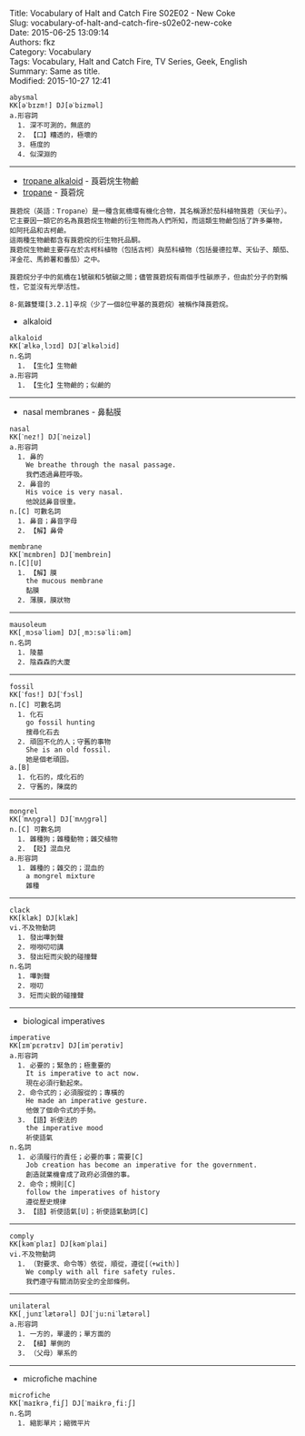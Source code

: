 Title: Vocabulary of Halt and Catch Fire S02E02 - New Coke  
Slug: vocabulary-of-halt-and-catch-fire-s02e02-new-coke  
Date: 2015-06-25 13:09:14  
Authors: fkz  
Category: Vocabulary  
Tags: Vocabulary, Halt and Catch Fire, TV Series, Geek, English  
Summary: Same as title.  
Modified: 2015-10-27 12:41  
  
  
```  
abysmal  
KK[əˋbɪzm!] DJ[əˋbizməl]  
a.形容詞  
  1. 深不可測的，無底的  
  2. 【口】糟透的，極壞的  
  3. 極度的  
  4. 似深淵的  
```  
  
---  
  
+ [tropane alkaloid](https://en.wikipedia.org/wiki/Tropane_alkaloid) - 莨菪烷生物鹼  
+ [tropane](https://en.wikipedia.org/wiki/Tropane) - 莨菪烷  
```  
莨菪烷（英語：Tropane）是一種含氮橋環有機化合物，其名稱源於茄科植物莨菪（天仙子）。  
它主要因一類它的名為莨菪烷生物鹼的衍生物而為人們所知，而這類生物鹼包括了許多藥物， 如阿托品和古柯鹼。  
這兩種生物鹼都含有莨菪烷的衍生物托品酮。  
莨菪烷生物鹼主要存在於古柯科植物（包括古柯）與茄科植物（包括曼德拉草、天仙子、顛茄、洋金花、馬鈴薯和番茄）之中。  
  
莨菪烷分子中的氮橋在1號碳和5號碳之間；儘管莨菪烷有兩個手性碳原子，但由於分子的對稱性，它並沒有光學活性。  
  
8-氮雜雙環[3.2.1]辛烷（少了一個8位甲基的莨菪烷）被稱作降莨菪烷。  
```  
+ alkaloid  
```  
alkaloid  
KK[ˋælkə͵lɔɪd] DJ[ˋælkəlɔid]  
n.名詞  
  1. 【生化】生物鹼  
a.形容詞  
  1. 【生化】生物鹼的；似鹼的  
```  
  
---  
  
+ nasal membranes - 鼻黏膜  
```  
nasal  
KK[ˋnez!] DJ[ˋneizəl]  
a.形容詞  
  1. 鼻的  
    We breathe through the nasal passage.  
    我們透過鼻腔呼吸。  
  2. 鼻音的  
    His voice is very nasal.  
    他說話鼻音很重。  
n.[C] 可數名詞  
  1. 鼻音；鼻音字母  
  2. 【解】鼻骨  
```  
```  
membrane  
KK[ˋmɛmbren] DJ[ˋmembrein]  
n.[C][U]  
  1. 【解】膜  
    the mucous membrane  
    黏膜  
  2. 薄膜，膜狀物  
```  
  
---  
  
```  
mausoleum  
KK[͵mɔsəˋliəm] DJ[͵mɔ:səˋli:əm]  
n.名詞  
  1. 陵墓  
  2. 陰森森的大廈  
```  
  
---  
  
```  
fossil  
KK[ˋfɑs!] DJ[ˋfɔsl]  
n.[C] 可數名詞  
  1. 化石  
    go fossil hunting  
    搜尋化石去  
  2. 頑固不化的人；守舊的事物  
    She is an old fossil.  
    她是個老頑固。  
a.[B]  
  1. 化石的，成化石的  
  2. 守舊的，陳腐的  
```  
  
---  
  
```  
mongrel  
KK[ˋmʌŋgrəl] DJ[ˋmʌŋgrəl]  
n.[C] 可數名詞  
  1. 雜種狗；雜種動物；雜交植物  
  2. 【貶】混血兒  
a.形容詞  
  1. 雜種的；雜交的；混血的  
    a mongrel mixture  
    雜種  
```  
  
---  
  
```  
clack  
KK[klæk] DJ[klæk]  
vi.不及物動詞  
  1. 發出嗶剝聲  
  2. 嘮嘮叨叨講  
  3. 發出短而尖銳的碰撞聲  
n.名詞  
  1. 嗶剝聲  
  2. 嘮叨  
  3. 短而尖銳的碰撞聲  
```  
  
---  
  
+ biological imperatives  
  
```  
imperative  
KK[ɪmˋpɛrətɪv] DJ[imˋperətiv]  
a.形容詞  
  1. 必要的；緊急的；極重要的  
    It is imperative to act now.  
    現在必須行動起來。  
  2. 命令式的；必須服從的；專橫的  
    He made an imperative gesture.  
    他做了個命令式的手勢。  
  3. 【語】祈使法的  
    the imperative mood  
    祈使語氣  
n.名詞  
  1. 必須履行的責任；必要的事；需要[C]  
    Job creation has become an imperative for the government.  
    創造就業機會成了政府必須做的事。  
  2. 命令；規則[C]  
    follow the imperatives of history  
    遵從歷史規律  
  3. 【語】祈使語氣[U]；祈使語氣動詞[C]  
```  
  
---  
  
```  
comply  
KK[kəmˋplaɪ] DJ[kəmˋplai]  
vi.不及物動詞  
  1. （對要求、命令等）依從，順從，遵從[（+with）]  
    We comply with all fire safety rules.  
    我們遵守有關消防安全的全部條例。  
```  
  
---  
  
```  
unilateral  
KK[͵junɪˋlætərəl] DJ[ˋju:niˋlætərəl]  
a.形容詞  
  1. 一方的，單邊的；單方面的  
  2. 【植】單側的  
  3. （父母）單系的  
```  
  
---  
  
+ microfiche machine  
```  
microfiche  
KK[ˋmaɪkrə͵fiʃ] DJ[ˋmaikrə͵fi:ʃ]  
n.名詞  
  1. 縮影單片；縮微平片  
```  
